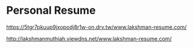 # Personal Resume
 https://5tgr7pkuup9jxopodj8r1w-on.drv.tw/www.lakshman-resume.com/
 
 http://lakshmanmuthiah.viewdns.net/www.lakshman-resume.com/
 
 
